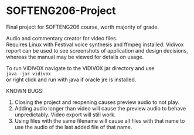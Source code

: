 # SOFTENG206-Project
Final project for SOFTENG206 course, worth majority of grade.

Audio and commentary creator for video files.  
Requires Linux with Festival voice synthesis and ffmpeg installed.  Vidivox report can be used to see screenshots of application and design decisions, whereas the manual may be viewed for details on usage.

To run VIDIVOX navigate to the VIDIVOX jar directory and use  
`java -jar vidivox`  
or right click and run with java if oracle jre is installed.  

KNOWN BUGS:
1. Closing the project and reopening causes preview audio to not play.  
2. Adding audio longer than video will cause the preview audio to behave unpredictably.  Video export will still work.  
3. Using files with the same filename will cause all files with that name to use the audio of the last added file of that name.  
